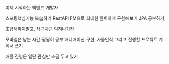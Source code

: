 이제 시작하는 백엔드 개발자

스프링핵심기능 복습하기
RestAPI FM으로 최대한 완벽하게 구현해보기
JPA 공부하기

조급해하지말고, 차근차근 익혀나가자

  
모바일은 남는 시간 짬짬히 공부
애니매이션 구현, 사물인식
그리고 진행할 프로젝트 계획서 쓰기
  
애플 진영은 일단 관심만 조금 두고 있기
